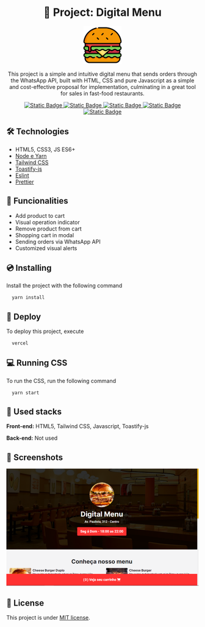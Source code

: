 <div align="center">
  <h1>🔴 Project: Digital Menu</h1>
</div>

<div align="center">
  <img width="100" title="digital menu logo" src=".github/logo.png"/>
</div>

<div align="center">
  <p>
    This project is a simple and intuitive digital menu that sends orders through the WhatsApp API, built with HTML, CSS and pure Javascript as a simple and cost-effective proposal for implementation, culminating in a great tool for sales in fast-food restaurants.
  </p>
</div>

<div align="center">
  <a href="https://classic.yarnpkg.com/lang/en/docs/" target="_blank">
    <img alt="Static Badge" src="https://img.shields.io/badge/yarn-v1.3.4-F37E42">
  </a>
  <a href="https://tailwindcss.com/" target="_blank">
    <img alt="Static Badge" src="https://img.shields.io/badge/tailwindcss-3.4.6-blue">
  </a>
  <a href="https://www.npmjs.com/package/toastify-js" target="_blank">
    <img alt="Static Badge" src="https://img.shields.io/badge/toastify-1.12.0-yellow">
  </a>
  <a href="https://choosealicense.com/" target="_blank">
    <img alt="Static Badge" src="https://img.shields.io/badge/License-MIT-green.svg">
  </a>
  <a href="https://vercel.com/" target="_blank">
    <img alt="Static Badge" src="https://img.shields.io/badge/Vercel-black?style=flat&logo=Vercel&logoColor=white">
  </a>
</div>

## 🛠️ Technologies

- HTML5, CSS3, JS ES6+
- [Node e Yarn](https://nodejs.org/)
- [Tailwind CSS](https://tailwindcss.com/)
- [Toastify-js](https://www.npmjs.com/package/toastify-js)
- [Eslint](https://eslint.org/)
- [Prettier](https://prettier.io/)

## 📣 Funcionalities

- Add product to cart
- Visual operation indicator
- Remove product from cart
- Shopping cart in modal
- Sending orders via WhatsApp API
- Customized visual alerts

## 💿 Installing

Install the project with the following command

```bash
  yarn install
```

## 🚀 Deploy

To deploy this project, execute

```bash
  vercel
```

## 💻 Running CSS

To run the CSS, run the following command

```bash
  yarn start
```

## 🧰 Used stacks

**Front-end:** HTML5, Tailwind CSS, Javascript, Toastify-js

**Back-end:** Not used

## 📸 Screenshots

![Layout](.github/layout.png)

## 📝 License

This project is under [MIT license](LICENSE).

